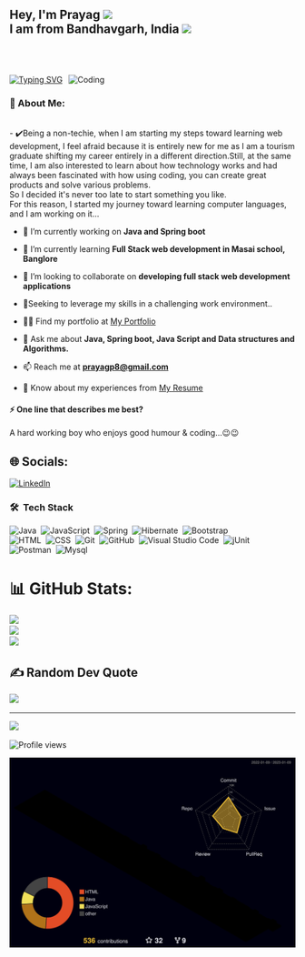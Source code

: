 
##  Hey, I'm Prayag  <img src="https://github.com/TheDudeThatCode/TheDudeThatCode/blob/master/Assets/Developer.gif" width="50"><br> I am from Bandhavgarh, India <img src="https://github.com/TheDudeThatCode/TheDudeThatCode/blob/master/Assets/Earth.gif" width="29"><br><br><br>
<img align="right" alt="Coding" width="400" src="https://c.tenor.com/fdvOlldr5RYAAAAC/private.gif">

[![Typing SVG](https://readme-typing-svg.herokuapp.com/?lines=I+build+things+for+web)](https://git.io/typing-svg)


###  💫 About Me:

<br>-  ✔️Being a non-techie, when I am starting my steps toward learning web development, I feel afraid because it is entirely new for me as I am a tourism graduate shifting my career entirely in a different direction.Still, at the same time, I am also interested to learn about how technology works and had always been fascinated with how using coding, you can create great products and solve various problems.<br>So I decided it's never too late to start something you like.<br>For this reason, I started my journey toward learning computer languages, and I am working on it...<br>


- 🔭 I’m currently working on **Java and Spring boot**

- 🌱 I’m currently learning **Full Stack web development in Masai school, Banglore**

- 👯 I’m looking to collaborate on **developing full stack web development applications**

- 🤝Seeking to leverage my skills in a challenging work environment..

- 👨‍💻 Find my portfolio at <a href="https://prayagp8.github.io" target="blank">My Portfolio</a>

- 💬 Ask me about **Java, Spring boot, Java Script and Data structures and Algorithms.**

- 📫 Reach me at **prayagp8@gmail.com**

- 📄 Know about my experiences from <a href="https://drive.google.com/file/d/10qJBjQqiEWfQo5XoC7RfgjcwoYVH_JyR/view?usp=sharing" target="blank">My Resume</a>


#### ⚡ One line that describes me best? <br>

A hard working boy who enjoys good humour & coding...😉😉


## 🌐 Socials:
[![LinkedIn](https://img.shields.io/badge/LinkedIn-%230077B5.svg?logo=linkedin&logoColor=white)](https://linkedin.com/in/prayagp8) 



### 🛠 &nbsp;Tech Stack

![Java](https://img.shields.io/badge/-Java-05122A?style=flat&logo=Java&logoColor=FFA518)&nbsp;
![JavaScript](https://img.shields.io/badge/-JavaScript-05122A?style=flat&logo=javascript)&nbsp;
![Spring](https://img.shields.io/badge/-Spring-05122A?style=flat&logo=Spring)&nbsp;
![Hibernate](https://img.shields.io/badge/-Hibernate-05122A?style=flat&logo=Hibernate)&nbsp;
![Bootstrap](https://img.shields.io/badge/-Bootstrap-05122A?style=flat&logo=bootstrap&logoColor=563D7C)\
![HTML](https://img.shields.io/badge/-HTML-05122A?style=flat&logo=HTML5)&nbsp;
![CSS](https://img.shields.io/badge/-CSS-05122A?style=flat&logo=CSS3&logoColor=1572B6)&nbsp;
![Git](https://img.shields.io/badge/-Git-05122A?style=flat&logo=git)&nbsp;
![GitHub](https://img.shields.io/badge/-GitHub-05122A?style=flat&logo=github)&nbsp;
![Visual Studio Code](https://img.shields.io/badge/-Visual%20Studio%20Code-05122A?style=flat&logo=visual-studio-code&logoColor=007ACC)&nbsp;
![jUnit](https://img.shields.io/badge/jUnit%20-%23150458.svg?&style=flat&logo=Java&logoColor=white)&nbsp;
![Postman](https://img.shields.io/badge/-Postmam-05122A?style=flat&logo=Postman&logoColor=FFA515)&nbsp;
![Mysql](https://img.shields.io/badge/-Mysql-05122A?style=flat&logo=Mysql&logoColor=FFA515)&nbsp;


# 📊 GitHub Stats:
![](https://github-readme-stats.vercel.app/api?username=prayagp8&theme=highcontrast&hide_border=false&include_all_commits=true&count_private=true)<br/>
![](https://github-readme-streak-stats.herokuapp.com/?user=prayagp8&theme=highcontrast&hide_border=false)<br/>
![](https://github-readme-stats.vercel.app/api/top-langs/?username=prayagp8&theme=highcontrast&hide_border=false&include_all_commits=true&count_private=true&layout=compact)

## ✍️ Random Dev Quote
![](https://quotes-github-readme.vercel.app/api?type=vetical&theme=merko)

---
[![](https://visitcount.itsvg.in/api?id=prayagp8&icon=0&color=3)](https://visitcount.itsvg.in)
 

![Profile views](https://gpvc.arturio.dev/prayagp8)  

![](./profile-3d-contrib/profile-night-rainbow.svg)


